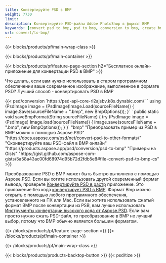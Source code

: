```yaml
---
title: Конвертируйте PSD в BMP
weight: 7730
limit: 
description: Конвертируйте PSD-файлы Adobe PhotoShop в формат BMP
keywords: [convert psd to bmp, psd to bmp, conversion to bmp, create bmp from psd, print psd as bmp]
url: convert/to-bmp/
---
```


{{< blocks/products/pf/main-wrap-class >}}

{{< blocks/products/pf/main-container >}}

{{< blocks/products/pf/feature-page-section h2="Бесплатное онлайн-приложение для конвертации PSD в BMP" >}}
<p>Что делать, если вам нужно использовать в старом программном обеспечении ваше современное изображение, выполненное в формате PSD? Лучший способ - конвертировать PSD в BMP</p>
{{< psd/conversion `https://psd-api-core-rl2ajsbv.k8s.dynabic.com/` 
`    using (PsdImage image = (PsdImage)Image.Load(sourceFileName))
    {
        image.Save(sourceFileName + ".bmp",  new BmpOptions());
    }` 
`    public static void saveBmpFormat(String sourceFileName) {
        try (PsdImage image = (PsdImage) Image.load(sourceFileName)) {
            image.save(sourceFileName + ".bmp", new BmpOptions());
        }
    }` 
	"bmp" "Преобразовать пример из PSD в BMP можно с помощью Aspose.PSD"  "https://docs.aspose.com/psd/net/convert-psd-to-other-formats/" "Сконвертируйте ваш PSD-файл в BMP онлайн" "https://products.aspose.app/psd/conversion/psd-to-bmp" "Примеры на Gists" "https://gist.github.com/aspose-com-gists/5a58a43ac00fd68974d95b72d2fdb5e8#file-convert-psd-to-bmp-cs" >}}
<p>Преобразование PSD в BMP может быть быстро выполнено с помощью Aspose.PSD. Если вы хотите использовать другой современный формат вывода, проверьте <a href="/psd/convert">Конвертируйте PSD в растр</a> приложение. Это приложение без кода <a href="/psd/convert/to-bmp">конвертирует PSD в BMP</a>. Формат Bmp можно открыть с помощью любого программного обеспечения, установленного на ПК или Mac. Если вы хотите использовать сжатый формат BMP после конвертации из PSB, вам лучше использовать <a href="/psd">Инструменты конвертации высокого кода от Aspose.PSD</a>. Если вам просто нужно сжать PSD-файл, то преобразование в BMP не лучший выбор, потому что BMP обычно является большим форматом.</p>
{{< /blocks/products/pf/feature-page-section >}}
{{< /blocks/products/pf/main-container >}}


{{< /blocks/products/pf/main-wrap-class >}}

{{< blocks/products/products-backtop-button >}}
{{< psd/tize >}}
